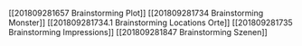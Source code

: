 [[201809281657 Brainstorming Plot]]
[[201809281734 Brainstorming Monster]]
[[201809281734.1 Brainstorming Locations Orte]]
[[201809281735 Brainstorming Impressions]]
[[201809281847 Brainstorming Szenen]]
